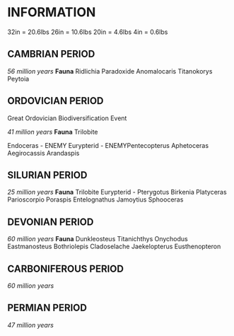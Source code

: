 # INFORMATION

32in = 20.6lbs
26in = 10.6lbs
20in = 4.6lbs
4in = 0.6lbs
## CAMBRIAN PERIOD

*56 million years*
**Fauna**
Ridlichia
Paradoxide
Anomalocaris
Titanokorys
Peytoia

## ORDOVICIAN PERIOD
Great Ordovician Biodiversification Event


*41 million years*
**Fauna**
Trilobite

Endoceras - ENEMY
Eurypterid - ENEMYPentecopterus
Aphetoceras
Aegirocassis
Arandaspis

## SILURIAN PERIOD

*25 million years*
**Fauna**
Trilobite
Eurypterid - Pterygotus
Birkenia
Platyceras
Parioscorpio
Poraspis
Entelognathus
Jamoytius
Sphooceras

## DEVONIAN PERIOD

*60 million years*
**Fauna**
Dunkleosteus
Titanichthys
Onychodus
Eastmanosteus
Bothriolepis
Cladoselache
Jaekelopterus
Eusthenopteron

## CARBONIFEROUS PERIOD

*60 million years*

## PERMIAN PERIOD

*47 million years*
